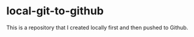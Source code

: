 # local-git-to-github

This is a repository that I created locally first and then pushed to Github.
